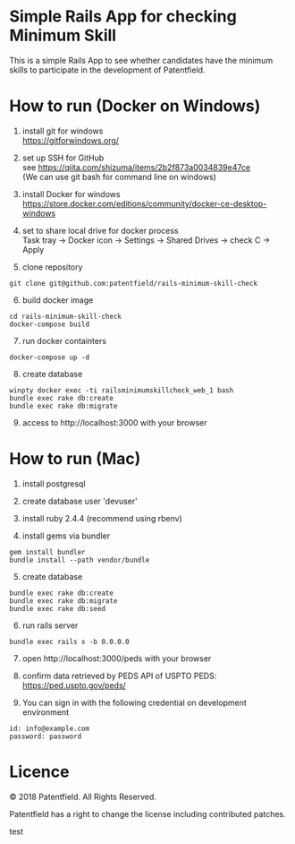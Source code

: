# Simple Rails App for checking Minimum Skill

This is a simple Rails App to see whether candidates have the minimum skills to participate in the development of Patentfield.

# How to run (Docker on Windows)

1. install git for windows  
https://gitforwindows.org/

2. set up SSH for GitHub  
see https://qiita.com/shizuma/items/2b2f873a0034839e47ce  
(We can use git bash for command line on windows)

3. install Docker for windows  
https://store.docker.com/editions/community/docker-ce-desktop-windows 
4. set to share local drive for docker process  
Task tray -> Docker icon -> Settings -> Shared Drives -> check C -> Apply

5. clone repository  
```
git clone git@github.com:patentfield/rails-minimum-skill-check
```

6. build docker image  
```
cd rails-minimum-skill-check
docker-compose build
```

7. run docker containters  
```
docker-compose up -d
```

8. create database  
```
winpty docker exec -ti railsminimumskillcheck_web_1 bash
bundle exec rake db:create
bundle exec rake db:migrate
```

9. access to http://localhost:3000 with your browser


# How to run (Mac)

1. install postgresql

2. create database user 'devuser'

3. install ruby 2.4.4 (recommend using rbenv)

4. install gems via bundler

```
gem install bundler
bundle install --path vendor/bundle
```

5. create database

```
bundle exec rake db:create
bundle exec rake db:migrate
bundle exec rake db:seed
```

6. run rails server

```
bundle exec rails s -b 0.0.0.0
```

7. open http://localhost:3000/peds with your browser

8. confirm data retrieved by PEDS API of USPTO
   PEDS: https://ped.uspto.gov/peds/

9. You can sign in with the following credential on development environment

```
id: info@example.com
password: password
```


# Licence

© 2018 Patentfield. All Rights Reserved.

Patentfield has a right to change the license including contributed patches.

test
